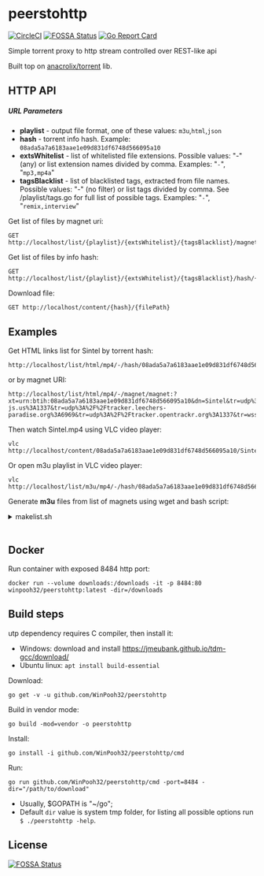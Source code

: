 # peerstohttp

[![CircleCI](https://circleci.com/gh/WinPooh32/peerstohttp.svg?style=svg)](https://circleci.com/gh/WinPooh32/peerstohttp) [![FOSSA Status](https://app.fossa.io/api/projects/git%2Bgithub.com%2FWinPooh32%2Fpeerstohttp.svg?type=shield)](https://app.fossa.io/projects/git%2Bgithub.com%2FWinPooh32%2Fpeerstohttp?ref=badge_shield)
[![Go Report Card](https://goreportcard.com/badge/github.com/WinPooh32/peerstohttp)](https://goreportcard.com/report/github.com/WinPooh32/peerstohttp)

Simple torrent proxy to http stream controlled over REST-like api

Built top on [anacrolix/torrent](https://github.com/anacrolix/torrent) lib.

## HTTP API

##### URL Parameters

* **playlist** - output file format, one of these values: `m3u`,`html`,`json`
* **hash** - torrent info hash. Example: `08ada5a7a6183aae1e09d831df6748d566095a10`
* **extsWhitelist** - list of whitelisted file extensions. Possible values: "-" (any) or list extension names divided by comma. Examples: "`-`", "`mp3,mp4a`"
* **tagsBlacklist** - list of blacklisted tags, extracted from file names. Possible values: "-" (no filter) or list tags divided by comma. See /playlist/tags.go for full list of possible tags. Examples: "`-`", "`remix,interview`"

Get list of files by magnet uri:

```
GET http://localhost/list/{playlist}/{extsWhitelist}/{tagsBlacklist}/magnet/{magnetURI}
```

Get list of files by info hash:

```
GET http://localhost/list/{playlist}/{extsWhitelist}/{tagsBlacklist}/hash/{hash}
```

Download file:

```
GET http://localhost/content/{hash}/{filePath}
```

## Examples

Get HTML links list for Sintel by torrent hash:

```
http://localhost/list/html/mp4/-/hash/08ada5a7a6183aae1e09d831df6748d566095a10
```

or by magnet URI:

```
http://localhost/list/html/mp4/-/magnet/magnet:?xt=urn:btih:08ada5a7a6183aae1e09d831df6748d566095a10&dn=Sintel&tr=udp%3A%2F%2Fexplodie.org%3A6969&tr=udp%3A%2F%2Ftracker.coppersurfer.tk%3A6969&tr=udp%3A%2F%2Ftracker.empire-js.us%3A1337&tr=udp%3A%2F%2Ftracker.leechers-paradise.org%3A6969&tr=udp%3A%2F%2Ftracker.opentrackr.org%3A1337&tr=wss%3A%2F%2Ftracker.btorrent.xyz&tr=wss%3A%2F%2Ftracker.fastcast.nz&tr=wss%3A%2F%2Ftracker.openwebtorrent.com&ws=https%3A%2F%2Fwebtorrent.io%2Ftorrents%2F&xs=https%3A%2F%2Fwebtorrent.io%2Ftorrents%2Fsintel.torrent
```

Then watch Sintel.mp4 using VLC video player:

```
vlc http://localhost/content/08ada5a7a6183aae1e09d831df6748d566095a10/Sintel/Sintel.mp4
```

Or open m3u playlist in VLC video player:

```
vlc http://localhost/list/m3u/mp4/-/hash/08ada5a7a6183aae1e09d831df6748d566095a10
```

Generate **m3u** files from list of magnets using wget and bash script:
<details>
  <summary>makelist.sh</summary>

```bash
#!/bin/bash

magnets="magnets.txt"
playlist_dir="playlists" 

host="localhost"
port="8484"

exts="mp3,mp4,m4a,m4,flac"
exclude_tags="live,interlude,demo,orchestral,orch,remix,mix,acoustic,instr,instrumental,synthesis,bonus,heavy"

rm -f $playlist_dir/*m3u*

while read line; do
     wget --content-disposition --directory-prefix=$playlist_dir --tries=3 "http://$host:$port/list/m3u/$exts/$exclude_tags/magnet/$line"
done < $magnets
```

</details>
<br>

## Docker

Run container with exposed 8484 http port:

```
docker run --volume downloads:/downloads -it -p 8484:80 winpooh32/peerstohttp:latest -dir=/downloads
```

## Build steps

utp dependency requires C compiler, then install it:  

* Windows: download and install <https://jmeubank.github.io/tdm-gcc/download/>
* Ubuntu linux: `apt install build-essential`

Download:

```
go get -v -u github.com/WinPooh32/peerstohttp
```

Build in vendor mode:

```
go build -mod=vendor -o peerstohttp
```

Install:

```
go install -i github.com/WinPooh32/peerstohttp/cmd
```

Run:

```
go run github.com/WinPooh32/peerstohttp/cmd -port=8484 -dir="/path/to/download"
```

* Usually, $GOPATH is "~/go";
* Default `dir` value is system tmp folder, for listing all possible options run `$ ./peerstohttp -help`.

## License

[![FOSSA Status](https://app.fossa.io/api/projects/git%2Bgithub.com%2FWinPooh32%2Fpeerstohttp.svg?type=large)](https://app.fossa.io/projects/git%2Bgithub.com%2FWinPooh32%2Fpeerstohttp?ref=badge_large)
